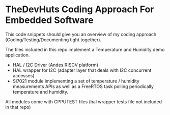 # TheDevHuts Coding Approach For Embedded Software

This code snippets should give you an overview of my coding approach (Coding/Testing/Documenting tight together).

The files included in this repo implement a Temperature and Humidity demo application.
- HAL / I2C Driver (Andes RISCV platform)
- HAL wrapper for I2C (adapter layer that deals with I2C concurrent accesses)
- Si7021 module implementing a set of temperature / humidity measurements APIs as well as a FreeRTOS task polling periodically temperature and humidity.

All modules come with CPPUTEST files (hal wrapper tests file not included in that repo)
